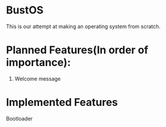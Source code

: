 # BustOS
This is our attempt at making an operating system from scratch.
# Planned Features(In order of importance):
1. Welcome message
# Implemented Features
Bootloader
